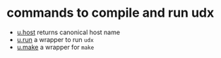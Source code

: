 # commands to compile and run udx

* [u.host](u.host) returns canonical host name
* [u.run](u.run) a wrapper to run `udx`
* [u.make](u.make) a wrapper for `make`
